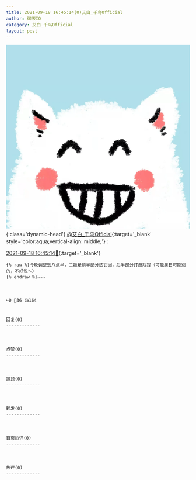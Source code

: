 ```yaml
---
title: 2021-09-18 16:45:14(0)艾白_千鸟Official
author: 御坂IO
category: 艾白_千鸟Official
layout: post
---
```


![img](/images/9ae8b9445fd0665cc014d9080156a45271be73c6.jpg){:class='dynamic-head'}
[@艾白_千鸟Official](https://space.bilibili.com/334537711/dynamic){:target='_blank' style='color:aqua;vertical-align: middle;'}：

[2021-09-18 16:45:14🔗](https://t.bilibili.com/571730215199531722){:target='_blank'}

~~~
{% raw %}今晚调整到八点半，主题是前半部分惩罚回，后半部分打游戏捏（可能奥日可能别的，不好说～）
{% endraw %}~~~



↪️0 💬36 👍164


回复(0)
-------------



点赞(0)
-------------



置顶(0)
-------------



转发(0)
-------------



首页热评(0)
-------------



热评(0)
-------------



